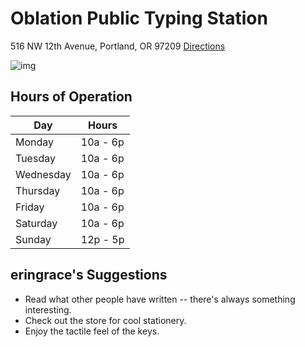 # Oblation Public Typing Station

516 NW 12th Avenue, Portland, OR 97209 [Directions](https://www.google.com/maps/dir/Portland,+Oregon/Oblation+Papers+%26+Press,+516+NW+12th+Ave,+Portland,+OR+97209/@45.5259076,-122.6820569,17z/data=!3m1!4b1!4m13!4m12!1m5!1m1!1s0x54950b0b7da97427:0x1c36b9e6f6d18591!2m2!1d-122.6764816!2d45.5230622!1m5!1m1!1s0x549509ff4a2fed39:0x64da025dee31292a!2m2!1d-122.6831481!2d45.5268089)

![img](http://4.bp.blogspot.com/-czLOnoOx7qg/VdeVV2Z-dAI/AAAAAAAAHjI/OmRpq_IWGbU/s1600/IMG_6072.JPG)

## Hours of Operation

| Day | Hours |
|---- | ---- |
| Monday | 10a - 6p |
| Tuesday | 10a - 6p |
| Wednesday | 10a - 6p |
| Thursday | 10a - 6p |
| Friday | 10a - 6p |
| Saturday | 10a - 6p |
| Sunday | 12p - 5p |

## eringrace's Suggestions

- Read what other people have written -- there's always something interesting.
- Check out the store for cool stationery.
- Enjoy the tactile feel of the keys.
